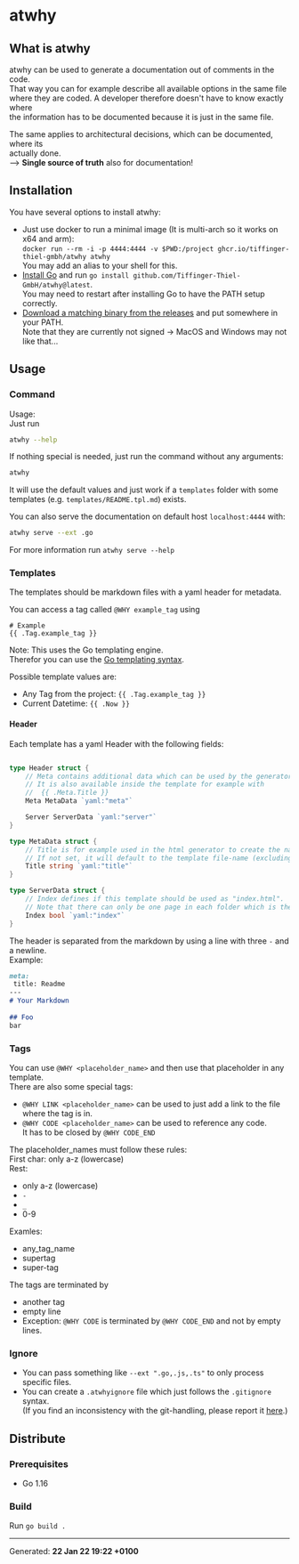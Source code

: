 # atwhy

## What is atwhy

atwhy can be used to generate a documentation out of comments in the code.  
That way you can for example describe all available options in the same file  
where they are coded. A developer therefore doesn't have to know exactly where  
the information has to be documented because it is just in the same file.

The same applies to architectural decisions, which can be documented, where its  
actually done.  
--> __Single source of truth__ also for documentation!

## Installation

You have several options to install atwhy:
* Just use docker to run a minimal image (It is multi-arch so it works on x64 and arm):  
  `docker run --rm -i -p 4444:4444 -v $PWD:/project ghcr.io/tiffinger-thiel-gmbh/atwhy atwhy`  
  You may add an alias to your shell for this.
* [Install Go](https://go.dev/dl/) and run `go install github.com/Tiffinger-Thiel-GmbH/atwhy@latest`.  
  You may need to restart after installing Go to have the PATH setup correctly.
* [Download a matching binary from the releases](https://github.com/Tiffinger-Thiel-GmbH/atwhy/releases)
  and put somewhere in your PATH.  
  Note that they are currently not signed -> MacOS and Windows may not like that...

## Usage

### Command

Usage:  
Just run  
```bash  
atwhy --help  
```  
If nothing special is needed, just run the command without any arguments:  
```bash  
atwhy  
```  
It will use the default values and just work if a `templates` folder with some  
templates (e.g. `templates/README.tpl.md`) exists.

You can also serve the documentation on default host `localhost:4444` with:  
```bash  
atwhy serve --ext .go  
```  
For more information run `atwhy serve --help`

### Templates

The templates should be markdown files with a yaml header for metadata.  
  
You can access a tag called `@WHY example_tag` using  
 ```text  
 # Example  
 {{ .Tag.example_tag }}  
 ```  
  
Note: This uses the Go templating engine.  
Therefor you can use the [Go templating syntax](https://learn.hashicorp.com/tutorials/nomad/go-template-syntax?in=nomad/templates).

Possible template values are:  
* Any Tag from the project: `{{ .Tag.example_tag }}`  
* Current Datetime: `{{ .Now }}`

#### Header

Each template has a yaml Header with the following fields:  
```go

type Header struct {
	// Meta contains additional data which can be used by the generators.
	// It is also available inside the template for example with
	//  {{ .Meta.Title }}
	Meta MetaData `yaml:"meta"`

	Server ServerData `yaml:"server"`
}

type MetaData struct {
	// Title is for example used in the html generator to create the navigation buttons.
	// If not set, it will default to the template file-name (excluding .tpl.md)
	Title string `yaml:"title"`
}

type ServerData struct {
	// Index defines if this template should be used as "index.html".
	// Note that there can only be one page in each folder which is the index.
	Index bool `yaml:"index"`
}
```
  
The header is separated from the markdown by using a line with three `-` and a newline.  
Example:  
```md  
meta:  
 title: Readme  
---  
# Your Markdown  
  
## Foo  
bar  
```

### Tags

You can use `@WHY <placeholder_name>` and then use that placeholder in any template.  
There are also some special tags:  
* `@WHY LINK <placeholder_name>` can be used to just add a link to the file where the tag is in.  
* `@WHY CODE <placeholder_name>` can be used to reference any code.  
  It has to be closed by `@WHY CODE_END`

The placeholder_names must follow these rules:  
First char: only a-z (lowercase)  
Rest:  
 * only a-z (lowercase)  
 * `-`  
 * `_`  
 * 0-9  
  
Examles:  
 * any_tag_name  
 * supertag  
 * super-tag

The tags are terminated by

* another tag
* empty line
* Exception: `@WHY CODE` is terminated by `@WHY CODE_END` and not by empty lines.

### Ignore

* You can pass something like `--ext ".go,.js,.ts"` to only process specific files.
* You can create a `.atwhyignore` file which just follows the `.gitignore` syntax.  
  (If you find an inconsistency with the git-handling, please report it 
  [here](https://github.com/aligator/NoGo/issues).)

## Distribute

### Prerequisites

* Go 1.16

### Build

Run `go build .`  

---
Generated: __22 Jan 22 19:22 +0100__
